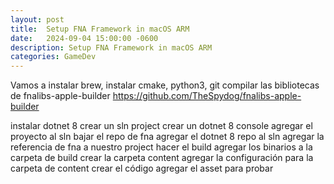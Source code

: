 ```yaml
---
layout: post
title:  Setup FNA Framework in macOS ARM
date:   2024-09-04 15:00:00 -0600
description: Setup FNA Framework in macOS ARM
categories: GameDev
---
```


Vamos a instalar brew,
instalar cmake, python3, git
compilar las bibliotecas de fnalibs-apple-builder https://github.com/TheSpydog/fnalibs-apple-builder

instalar dotnet 8
crear un sln project
crear un dotnet 8 console
agregar el proyecto al sln
bajar el repo de fna
agregar el dotnet 8 repo al sln
agregar la referencia de fna a nuestro project
hacer el build
agregar los binarios a la carpeta de build
crear la carpeta content
agregar la configuración para la carpeta de content
crear el código
agregar el asset para probar